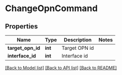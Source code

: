 # ChangeOpnCommand

## Properties
Name | Type | Description | Notes
------------ | ------------- | ------------- | -------------
**target_opn_id** | **int** | Target OPN id | 
**interface_id** | **int** | Interface id | 

[[Back to Model list]](../README.md#documentation-for-models) [[Back to API list]](../README.md#documentation-for-api-endpoints) [[Back to README]](../README.md)


